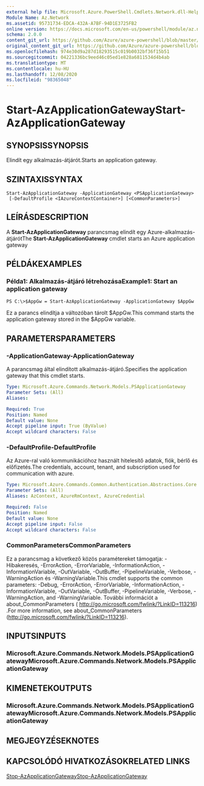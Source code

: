 ```yaml
---
external help file: Microsoft.Azure.PowerShell.Cmdlets.Network.dll-Help.xml
Module Name: Az.Network
ms.assetid: 95731734-EDCA-432A-A7BF-94D1E3725FB2
online version: https://docs.microsoft.com/en-us/powershell/module/az.network/start-azapplicationgateway
schema: 2.0.0
content_git_url: https://github.com/Azure/azure-powershell/blob/master/src/Network/Network/help/Start-AzApplicationGateway.md
original_content_git_url: https://github.com/Azure/azure-powershell/blob/master/src/Network/Network/help/Start-AzApplicationGateway.md
ms.openlocfilehash: 974e30d9a287d18293515c019b0032bf36f15b51
ms.sourcegitcommit: 04221336bc9eed46c05ed1e828a6811534d4b4ab
ms.translationtype: MT
ms.contentlocale: hu-HU
ms.lasthandoff: 12/08/2020
ms.locfileid: "98365048"
---
```

# <span data-ttu-id="55f68-101">Start-AzApplicationGateway</span><span class="sxs-lookup"><span data-stu-id="55f68-101">Start-AzApplicationGateway</span></span>

## <span data-ttu-id="55f68-102">SYNOPSIS</span><span class="sxs-lookup"><span data-stu-id="55f68-102">SYNOPSIS</span></span>
<span data-ttu-id="55f68-103">Elindít egy alkalmazás-átjárót.</span><span class="sxs-lookup"><span data-stu-id="55f68-103">Starts an application gateway.</span></span>

## <span data-ttu-id="55f68-104">SZINTAXIS</span><span class="sxs-lookup"><span data-stu-id="55f68-104">SYNTAX</span></span>

```
Start-AzApplicationGateway -ApplicationGateway <PSApplicationGateway>
 [-DefaultProfile <IAzureContextContainer>] [<CommonParameters>]
```

## <span data-ttu-id="55f68-105">LEÍRÁS</span><span class="sxs-lookup"><span data-stu-id="55f68-105">DESCRIPTION</span></span>
<span data-ttu-id="55f68-106">A **Start-AzApplicationGateway** parancsmag elindít egy Azure-alkalmazás-átjárót</span><span class="sxs-lookup"><span data-stu-id="55f68-106">The **Start-AzApplicationGateway** cmdlet starts an Azure application gateway</span></span>

## <span data-ttu-id="55f68-107">PÉLDÁK</span><span class="sxs-lookup"><span data-stu-id="55f68-107">EXAMPLES</span></span>

### <span data-ttu-id="55f68-108">Példa1: Alkalmazás-átjáró létrehozása</span><span class="sxs-lookup"><span data-stu-id="55f68-108">Example1: Start an application gateway</span></span>
```
PS C:\>$AppGw = Start-AzApplicationGateway -ApplicationGateway $AppGw
```

<span data-ttu-id="55f68-109">Ez a parancs elindítja a változóban tárolt $AppGw.</span><span class="sxs-lookup"><span data-stu-id="55f68-109">This command starts the application gateway stored in the $AppGw variable.</span></span>

## <span data-ttu-id="55f68-110">PARAMETERS</span><span class="sxs-lookup"><span data-stu-id="55f68-110">PARAMETERS</span></span>

### <span data-ttu-id="55f68-111">-ApplicationGateway</span><span class="sxs-lookup"><span data-stu-id="55f68-111">-ApplicationGateway</span></span>
<span data-ttu-id="55f68-112">A parancsmag által elindított alkalmazás-átjáró.</span><span class="sxs-lookup"><span data-stu-id="55f68-112">Specifies the application gateway that this cmdlet starts.</span></span>

```yaml
Type: Microsoft.Azure.Commands.Network.Models.PSApplicationGateway
Parameter Sets: (All)
Aliases:

Required: True
Position: Named
Default value: None
Accept pipeline input: True (ByValue)
Accept wildcard characters: False
```

### <span data-ttu-id="55f68-113">-DefaultProfile</span><span class="sxs-lookup"><span data-stu-id="55f68-113">-DefaultProfile</span></span>
<span data-ttu-id="55f68-114">Az Azure-ral való kommunikációhoz használt hitelesítő adatok, fiók, bérlő és előfizetés.</span><span class="sxs-lookup"><span data-stu-id="55f68-114">The credentials, account, tenant, and subscription used for communication with azure.</span></span>

```yaml
Type: Microsoft.Azure.Commands.Common.Authentication.Abstractions.Core.IAzureContextContainer
Parameter Sets: (All)
Aliases: AzContext, AzureRmContext, AzureCredential

Required: False
Position: Named
Default value: None
Accept pipeline input: False
Accept wildcard characters: False
```

### <span data-ttu-id="55f68-115">CommonParameters</span><span class="sxs-lookup"><span data-stu-id="55f68-115">CommonParameters</span></span>
<span data-ttu-id="55f68-116">Ez a parancsmag a következő közös paramétereket támogatja: -Hibakeresés, -ErrorAction, -ErrorVariable, -InformationAction, -InformationVariable, -OutVariable, -OutBuffer, -PipelineVariable, -Verbose, -WarningAction és -WarningVariable.</span><span class="sxs-lookup"><span data-stu-id="55f68-116">This cmdlet supports the common parameters: -Debug, -ErrorAction, -ErrorVariable, -InformationAction, -InformationVariable, -OutVariable, -OutBuffer, -PipelineVariable, -Verbose, -WarningAction, and -WarningVariable.</span></span> <span data-ttu-id="55f68-117">További információt a about_CommonParameters ( http://go.microsoft.com/fwlink/?LinkID=113216) .</span><span class="sxs-lookup"><span data-stu-id="55f68-117">For more information, see about_CommonParameters (http://go.microsoft.com/fwlink/?LinkID=113216).</span></span>

## <span data-ttu-id="55f68-118">INPUTS</span><span class="sxs-lookup"><span data-stu-id="55f68-118">INPUTS</span></span>

### <span data-ttu-id="55f68-119">Microsoft.Azure.Commands.Network.Models.PSApplicationGateway</span><span class="sxs-lookup"><span data-stu-id="55f68-119">Microsoft.Azure.Commands.Network.Models.PSApplicationGateway</span></span>

## <span data-ttu-id="55f68-120">KIMENETEK</span><span class="sxs-lookup"><span data-stu-id="55f68-120">OUTPUTS</span></span>

### <span data-ttu-id="55f68-121">Microsoft.Azure.Commands.Network.Models.PSApplicationGateway</span><span class="sxs-lookup"><span data-stu-id="55f68-121">Microsoft.Azure.Commands.Network.Models.PSApplicationGateway</span></span>

## <span data-ttu-id="55f68-122">MEGJEGYZÉSEK</span><span class="sxs-lookup"><span data-stu-id="55f68-122">NOTES</span></span>

## <span data-ttu-id="55f68-123">KAPCSOLÓDÓ HIVATKOZÁSOK</span><span class="sxs-lookup"><span data-stu-id="55f68-123">RELATED LINKS</span></span>

[<span data-ttu-id="55f68-124">Stop-AzApplicationGateway</span><span class="sxs-lookup"><span data-stu-id="55f68-124">Stop-AzApplicationGateway</span></span>](./Stop-AzApplicationGateway.md)


